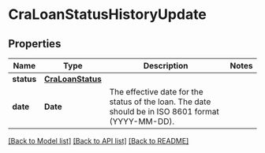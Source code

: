 # CraLoanStatusHistoryUpdate

## Properties
Name | Type | Description | Notes
------------ | ------------- | ------------- | -------------
**status** | [**CraLoanStatus**](CraLoanStatus.md) |  | 
**date** | **Date** | The effective date for the status of the loan. The date should be in ISO 8601 format (YYYY-MM-DD). | 

[[Back to Model list]](../README.md#documentation-for-models) [[Back to API list]](../README.md#documentation-for-api-endpoints) [[Back to README]](../README.md)


